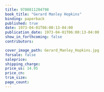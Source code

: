 ```yaml
---
title: 9780811204798
book_title: "Gerard Manley Hopkins"
binding: paperback
published: true
date: 1973-04-01T06:00:13-04:00
publication_date: 1973-04-01T06:00:13-04:00
show_in_forthcoming: false
contributors:

cover_image_path: Gerard_Manley_Hopkins.jpg
forsale: false
saleprice:
shipping_charge:
price_us: 14.95
price_cn:
trim_size:
page_count:
---
```


